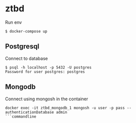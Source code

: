 # ztbd

Run env
```commandline
$ docker-compose up
```


## Postgresql

Connect to database
```commandline
$ psql -h localhost -p 5432 -U postgres
Password for user postgres: postgres
```


## Mongodb

Connect using mongosh in the container
```commandline
docker exec -it ztbd_mongodb_1 mongosh -u user -p pass --authenticationDatabase admin
```commandline


